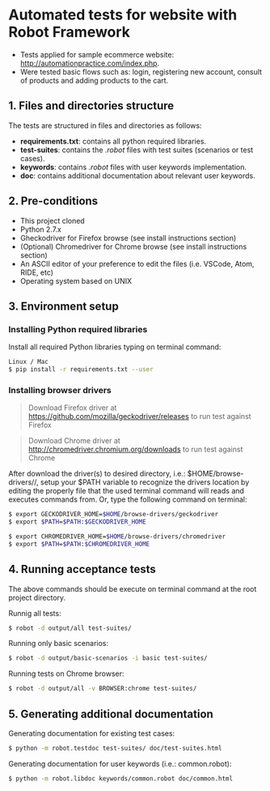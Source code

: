 # Automated tests for website with Robot Framework

- Tests applied for sample ecommerce website: http://automationpractice.com/index.php.
- Were tested basic flows such as: login, registering new account, consult of products and adding products to the cart.

## 1. Files and directories structure
The tests are structured in files and directories as follows:
- **requirements.txt**: contains all python required libraries.
- **test-suites**: contains the <i>.robot</i> files with test suites (scenarios or test cases).
- **keywords**: contains <i>.robot</i> files with user keywords implementation.
- **doc**: contains additional documentation about relevant user keywords.</br>

## 2. Pre-conditions
- This project cloned
- Python 2.7.x
- Gheckodriver for Firefox browse (see install instructions section)
- (Optional) Chromedriver for Chrome browse (see install instructions section)
- An ASCII editor of your preference to edit the files (i.e. VSCode, Atom, RIDE, etc)</br>
- Operating system based on UNIX

## 3. Environment setup

### Installing Python required libraries

Install all required Python libraries typing on terminal command:

```sh
Linux / Mac
$ pip install -r requirements.txt --user
```

### Installing browser drivers

> Download Firefox driver at https://github.com/mozilla/geckodriver/releases to run test against Firefox

> Download Chrome driver at http://chromedriver.chromium.org/downloads to run test against Chrome

After download the driver(s) to desired directory, i.e.: $HOME/browse-drivers/<drive-browse-dir>/, setup your $PATH variable to recognize the drivers location by editing the properly file that the used terminal command will reads and executes commands from. Or, type the following command on terminal:

```sh
$ export GECKODRIVER_HOME=$HOME/browse-drivers/geckodriver
$ export $PATH=$PATH:$GECKODRIVER_HOME

$ export CHROMEDRIVER_HOME=$HOME/browse-drivers/chromedriver
$ export $PATH=$PATH:$CHROMEDRIVER_HOME
```

## 4. Running acceptance tests
The above commands should be execute on terminal command at the root project directory.

Runnig all tests:

```sh
$ robot -d output/all test-suites/
```

Running only basic scenarios:
```sh
$ robot -d output/basic-scenarios -i basic test-suites/
```

Running tests on Chrome browser:

```sh
$ robot -d output/all -v BROWSER:chrome test-suites/
```

## 5. Generating additional documentation

Generating documentation for existing test cases:

```sh
$ python -m robot.testdoc test-suites/ doc/test-suites.html
```
Generating documentation for user keywords (i.e.: common.robot):

```sh
$ python -m robot.libdoc keywords/common.robot doc/common.html
```
